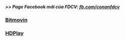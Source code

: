 ## []()
## 

##### >> Page Facebook mới của FDCV: [fb.com/conanfdcv](https://fb.com/conanfdcv)
### [Bitmovin](https://bitmovin.com/demos/stream-test?format=hls&manifest=https://raw.githubusercontent.com/admin1509/admin1509/main/WeBareBears_CartoonNetwork_19-00_05-12-2021/index.m3u8)
### [HDPlay](https://hdplay.se/?HLSP2P=https://raw.githubusercontent.com/admin1509/admin1509/main/WeBareBears_CartoonNetwork_19-00_05-12-2021/index.m3u8)
